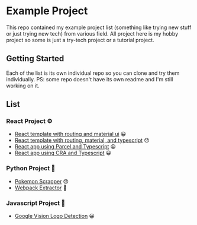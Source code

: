 # Example Project
This repo contained my example project list (something like trying new stuff or just trying new tech) from various field. All project here is my hobby project so some is just a try-tech project or a tutorial project.  

## Getting Started

Each of the list is its own individual repo so you can clone and try them individually. PS: some repo doesn't have its own readme and I'm still working on it. 

## List

### React Project ⚙️

- [React template with routing and material ui](https://github.com/restaadiputra/react-template-with-route) 😀
- [React template with routing, material, and typescript](https://github.com/restaadiputra/react-template-typescript) 😞
- [React app using Parcel and Typescript](https://github.com/restaadiputra/react-ts-parcel) 😀
- [React app using CRA and Typescript](https://github.com/restaadiputra/react-ts-cra) 😀

### Python Project 🐍

- [Pokemon Scrapper](https://github.com/restaadiputra/pokedb-scraper) 😞
- [Webpack Extractor](https://github.com/restaadiputra/sourcemap-extractor) 🧐

### Javascript Project 📃

- [Google Vision Logo Detection](https://github.com/restaadiputra/google-vision-example) 😀
